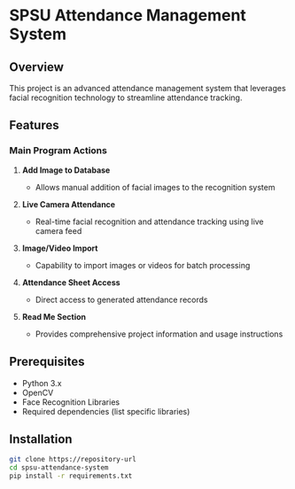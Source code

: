 # SPSU Attendance Management System  

## Overview  
This project is an advanced attendance management system that leverages facial recognition technology to streamline attendance tracking.  

## Features  

### Main Program Actions  
1. **Add Image to Database**  
   - Allows manual addition of facial images to the recognition system  

2. **Live Camera Attendance**  
   - Real-time facial recognition and attendance tracking using live camera feed  

3. **Image/Video Import**  
   - Capability to import images or videos for batch processing  

4. **Attendance Sheet Access**  
   - Direct access to generated attendance records  

5. **Read Me Section**  
   - Provides comprehensive project information and usage instructions  

## Prerequisites  
- Python 3.x  
- OpenCV  
- Face Recognition Libraries  
- Required dependencies (list specific libraries)  

## Installation  
```bash  
git clone https://repository-url  
cd spsu-attendance-system  
pip install -r requirements.txt
